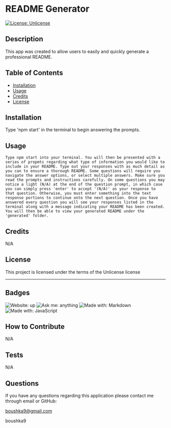 # README Generator 

  [![License: Unlicense](https://img.shields.io/badge/license-Unlicense-blue.svg)](http://unlicense.org/)

  ## Description

  This app was created to allow users to easily and quickly generate a professional README.

  ## Table of Contents

  - [Installation](#installation)
  - [Usage](#usage)
  - [Credits](#credits)
  - [License](#license)

  ## Installation

  Type 'npm start' in the terminal to begin answering the prompts.

  ## Usage

    Type npm start into your terminal. You will then be presented with a series of propmts regarding what type of information you would like to include in your README. Type out your responses with as much detail as you can to ensure a thorough README. Some questions will require you navigate the answer options, or select multiple answers. Make sure you read the prompts and instructions carefully. On some questions you may notice a light (N/A) at the end of the question prompt, in which case you can simply press 'enter' to accept '(N/A)' as your response to that question. Otherwise, you must enter something into the text response portions to continue onto the next question. Once you have answered every question you will see your responses listed in the terminal along with a message indicating your README has been created. You will then be able to view your generated README under the 'generated' folder.

  ## Credits

  N/A

  ## License

  This project is licensed under the terms of the Unlicense license 

  ---

  ## Badges

  ![Website: up](https://img.shields.io/badge/website-up-brightgreen)  ![Ask me: anything](https://img.shields.io/badge/ask%20me-anything-1abc9c.svg)  ![Made with: Markdown](https://img.shields.io/badge/made%20with-Markdown-blue)  ![Made with: JavaScript](https://img.shields.io/badge/made%20with-JavaScript-blue)

  ## How to Contribute

  N/A

  ## Tests

  N/A

  ## Questions

  If you have any questions regarding this application please contact me through email or GitHub:

  boushka9@gmail.com

  boushka9

  